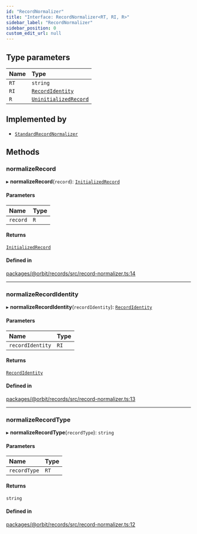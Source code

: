 ```yaml
---
id: "RecordNormalizer"
title: "Interface: RecordNormalizer<RT, RI, R>"
sidebar_label: "RecordNormalizer"
sidebar_position: 0
custom_edit_url: null
---
```


## Type parameters

| Name | Type |
| :------ | :------ |
| `RT` | `string` |
| `RI` | [`RecordIdentity`](RecordIdentity.md) |
| `R` | [`UninitializedRecord`](UninitializedRecord.md) |

## Implemented by

- [`StandardRecordNormalizer`](../classes/StandardRecordNormalizer.md)

## Methods

### normalizeRecord

▸ **normalizeRecord**(`record`): [`InitializedRecord`](InitializedRecord.md)

#### Parameters

| Name | Type |
| :------ | :------ |
| `record` | `R` |

#### Returns

[`InitializedRecord`](InitializedRecord.md)

#### Defined in

[packages/@orbit/records/src/record-normalizer.ts:14](https://github.com/orbitjs/orbit/blob/6e0cbd41/packages/@orbit/records/src/record-normalizer.ts#L14)

___

### normalizeRecordIdentity

▸ **normalizeRecordIdentity**(`recordIdentity`): [`RecordIdentity`](RecordIdentity.md)

#### Parameters

| Name | Type |
| :------ | :------ |
| `recordIdentity` | `RI` |

#### Returns

[`RecordIdentity`](RecordIdentity.md)

#### Defined in

[packages/@orbit/records/src/record-normalizer.ts:13](https://github.com/orbitjs/orbit/blob/6e0cbd41/packages/@orbit/records/src/record-normalizer.ts#L13)

___

### normalizeRecordType

▸ **normalizeRecordType**(`recordType`): `string`

#### Parameters

| Name | Type |
| :------ | :------ |
| `recordType` | `RT` |

#### Returns

`string`

#### Defined in

[packages/@orbit/records/src/record-normalizer.ts:12](https://github.com/orbitjs/orbit/blob/6e0cbd41/packages/@orbit/records/src/record-normalizer.ts#L12)

